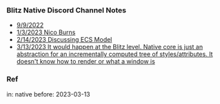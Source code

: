 
### Blitz Native Discord Channel Notes

- [9/9/2022](https://discord.com/channels/899851952891002890/954257659597553664/1017780518449852417)
- [1/3/2023 Nico Burns](https://discord.com/channels/899851952891002890/954257659597553664/1059881306487521310)
- [2/14/2023 Discussing ECS Model](https://discord.com/channels/899851952891002890/954257659597553664/1075190512669175828)
- [3/13/2023 It would happen at the Blitz level. Native core is just an abstraction for an incrementally computed tree of styles/attributes. It doesn't know how to render or what a window is](https://discord.com/channels/899851952891002890/954257659597553664/1084900390585258005)

### Ref

in: native before: 2023-03-13

